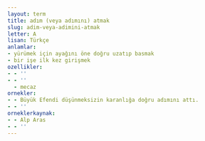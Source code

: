 ```yaml
---
layout: term
title: adım (veya adımını) atmak
slug: adim-veya-adimini-atmak
letter: A
lisan: Türkçe
anlamlar:
- yürümek için ayağını öne doğru uzatıp basmak
- bir işe ilk kez girişmek
ozellikler:
- - ''
- - ''
  - mecaz
ornekler:
- - Büyük Efendi düşünmeksizin karanlığa doğru adımını attı.
- - ''
orneklerkaynak:
- - Alp Aras
- - ''
---
```

